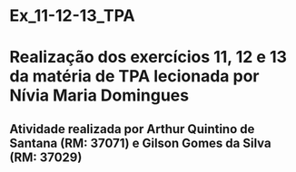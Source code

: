 # Ex_11-12-13_TPA
<H1>Realização dos exercícios 11, 12 e 13 da matéria de TPA lecionada por Nívia Maria Domingues </H1>
<H2>Atividade realizada por <B>Arthur Quintino de Santana (RM: 37071) e Gilson Gomes da Silva (RM: 37029)</B></H2>


